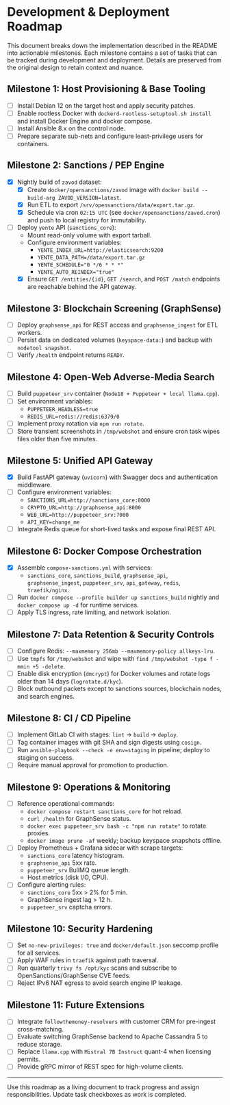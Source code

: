 # Development & Deployment Roadmap

This document breaks down the implementation described in the README into actionable milestones. Each milestone contains a set of tasks that can be tracked during development and deployment. Details are preserved from the original design to retain context and nuance.

## Milestone 1: Host Provisioning & Base Tooling
- [ ] Install Debian 12 on the target host and apply security patches.
- [ ] Enable rootless Docker with `dockerd-rootless-setuptool.sh install` and install Docker Engine and docker compose.
- [ ] Install Ansible 8.x on the control node.
- [ ] Prepare separate sub-nets and configure least-privilege users for containers.

## Milestone 2: Sanctions / PEP Engine
- [x] Nightly build of `zavod` dataset:
  - [x] Create `docker/opensanctions/zavod` image with `docker build --build-arg ZAVOD_VERSION=latest`.
  - [x] Run ETL to export `/srv/opensanctions/data/export.tar.gz`.
  - [x] Schedule via cron `02:15 UTC` (see `docker/opensanctions/zavod.cron`) and push to local registry for immutability.
- [ ] Deploy `yente` API (`sanctions_core`):
  - Mount read-only volume with export tarball.
  - Configure environment variables:
    - `YENTE_INDEX_URL=http://elasticsearch:9200`
    - `YENTE_DATA_PATH=/data/export.tar.gz`
    - `YENTE_SCHEDULE="0 */6 * * *"`
    - `YENTE_AUTO_REINDEX="true"`
  - [x] Ensure `GET /entities/{id}`, `GET /search`, and `POST /match` endpoints are reachable behind the API gateway.

## Milestone 3: Blockchain Screening (GraphSense)
- [ ] Deploy `graphsense_api` for REST access and `graphsense_ingest` for ETL workers.
- [ ] Persist data on dedicated volumes (`keyspace-data:`) and backup with `nodetool snapshot`.
- [ ] Verify `/health` endpoint returns `READY`.

## Milestone 4: Open-Web Adverse-Media Search
- [ ] Build `puppeteer_srv` container (`Node18 + Puppeteer + local llama.cpp`).
- [ ] Set environment variables:
  - `PUPPETEER_HEADLESS=true`
  - `REDIS_URL=redis://redis:6379/0`
- [ ] Implement proxy rotation via `npm run rotate`.
- [ ] Store transient screenshots in `/tmp/webshot` and ensure cron task wipes files older than five minutes.

## Milestone 5: Unified API Gateway
- [x] Build FastAPI gateway (`uvicorn`) with Swagger docs and authentication middleware.
- [ ] Configure environment variables:
  - `SANCTIONS_URL=http://sanctions_core:8000`
  - `CRYPTO_URL=http://graphsense_api:8000`
  - `WEB_URL=http://puppeteer_srv:7000`
  - `API_KEY=change_me`
- [ ] Integrate Redis queue for short-lived tasks and expose final REST API.

## Milestone 6: Docker Compose Orchestration
- [x] Assemble `compose-sanctions.yml` with services:
  - `sanctions_core`, `sanctions_build`, `graphsense_api`, `graphsense_ingest`, `puppeteer_srv`, `api_gateway`, `redis`, `traefik/nginx`.
- [ ] Run `docker compose --profile builder up sanctions_build` nightly and `docker compose up -d` for runtime services.
- [ ] Apply TLS ingress, rate limiting, and network isolation.

## Milestone 7: Data Retention & Security Controls
- [ ] Configure Redis: `--maxmemory 256mb --maxmemory-policy allkeys-lru`.
- [ ] Use `tmpfs` for `/tmp/webshot` and wipe with `find /tmp/webshot -type f -mmin +5 -delete`.
- [ ] Enable disk encryption (`dmcrypt`) for Docker volumes and rotate logs older than 14 days (`logrotate.d/kyc`).
- [ ] Block outbound packets except to sanctions sources, blockchain nodes, and search engines.

## Milestone 8: CI / CD Pipeline
- [ ] Implement GitLab CI with stages: `lint` → `build` → `deploy`.
- [ ] Tag container images with git SHA and sign digests using `cosign`.
- [ ] Run `ansible-playbook --check -e env=staging` in pipeline; deploy to staging on success.
- [ ] Require manual approval for promotion to production.

## Milestone 9: Operations & Monitoring
- [ ] Reference operational commands:
  - `docker compose restart sanctions_core` for hot reload.
  - `curl /health` for GraphSense status.
  - `docker exec puppeteer_srv bash -c "npm run rotate"` to rotate proxies.
  - `docker image prune -af` weekly; backup keyspace snapshots offline.
- [ ] Deploy Prometheus + Grafana sidecar with scrape targets:
  - `sanctions_core` latency histogram.
  - `graphsense_api` 5xx rate.
  - `puppeteer_srv` BullMQ queue length.
  - Host metrics (disk I/O, CPU).
- [ ] Configure alerting rules:
  - `sanctions_core` 5xx > 2% for 5 min.
  - GraphSense ingest lag > 12 h.
  - `puppeteer_srv` captcha errors.

## Milestone 10: Security Hardening
- [ ] Set `no-new-privileges: true` and `docker/default.json` seccomp profile for all services.
- [ ] Apply WAF rules in `traefik` against path traversal.
- [ ] Run quarterly `trivy fs /opt/kyc` scans and subscribe to OpenSanctions/GraphSense CVE feeds.
- [ ] Reject IPv6 NAT egress to avoid search engine IP leakage.

## Milestone 11: Future Extensions
- [ ] Integrate `followthemoney-resolvers` with customer CRM for pre-ingest cross-matching.
- [ ] Evaluate switching GraphSense backend to Apache Cassandra 5 to reduce storage.
- [ ] Replace `llama.cpp` with `Mistral 7B Instruct` quant-4 when licensing permits.
- [ ] Provide gRPC mirror of REST spec for high-volume clients.

---

Use this roadmap as a living document to track progress and assign responsibilities. Update task checkboxes as work is completed.
